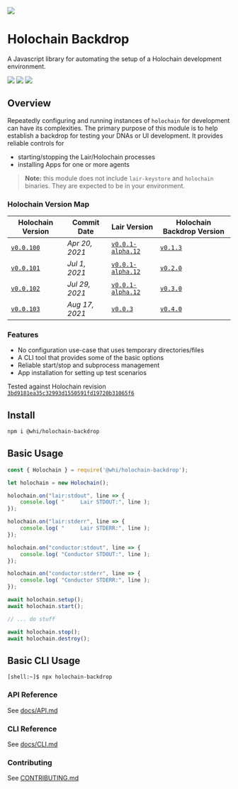 [![](https://img.shields.io/npm/v/@whi/holochain-backdrop/latest?style=flat-square)](http://npmjs.com/package/@whi/holochain-backdrop)

# Holochain Backdrop
A Javascript library for automating the setup of a Holochain development environment.


[![](https://img.shields.io/github/issues-raw/mjbrisebois/node-holochain-backdrop?style=flat-square)](https://github.com/mjbrisebois/node-holochain-backdrop/issues)
[![](https://img.shields.io/github/issues-closed-raw/mjbrisebois/node-holochain-backdrop?style=flat-square)](https://github.com/mjbrisebois/node-holochain-backdrop/issues?q=is%3Aissue+is%3Aclosed)
[![](https://img.shields.io/github/issues-pr-raw/mjbrisebois/node-holochain-backdrop?style=flat-square)](https://github.com/mjbrisebois/node-holochain-backdrop/pulls)


## Overview
Repeatedly configuring and running instances of `holochain` for development can have its
complexities.  The primary purpose of this module is to help establish a backdrop for testing your
DNAs or UI development.  It provides reliable controls for

-  starting/stopping the Lair/Holochain processes
-  installing Apps for one or more agents

> **Note:** this module does not include `lair-keystore` and `holochain` binaries.  They are
> expected to be in your environment.


### Holochain Version Map

| Holochain Version                                                                                  | Commit Date    | Lair Version                                                                                         | Holochain Backdrop Version                                                     |
|----------------------------------------------------------------------------------------------------|----------------|------------------------------------------------------------------------------------------------------|--------------------------------------------------------------------------------|
| [`v0.0.100`](https://github.com/holochain/holochain/tree/3bd9181ea35c32993d1550591fd19720b31065f6) | *Apr 20, 2021* | [`v0.0.1-alpha.12`](https://github.com/holochain/lair/tree/2998dd3ad21928115b3a531cbc319e61bc896b78) | [`v0.1.3`](https://github.com/mjbrisebois/node-holochain-backdrop/tree/v0.1.3) |
| [`v0.0.101`](https://github.com/holochain/holochain/tree/ea726cc05aa6064c3b8b4f85fddf3e89429f018e) | *Jul 1, 2021*  | [`v0.0.1-alpha.12`](https://github.com/holochain/lair/tree/2998dd3ad21928115b3a531cbc319e61bc896b78) | [`v0.2.0`](https://github.com/mjbrisebois/node-holochain-backdrop/tree/v0.2.0) |
| [`v0.0.102`](https://github.com/holochain/holochain/tree/6535292238dc1fbd2b60433a2054f7787e4f060e) | *Jul 29, 2021* | [`v0.0.1-alpha.12`](https://github.com/holochain/lair/tree/2998dd3ad21928115b3a531cbc319e61bc896b78) | [`v0.3.0`](https://github.com/mjbrisebois/node-holochain-backdrop/tree/v0.3.0) |
| [`v0.0.103`](https://github.com/holochain/holochain/tree/f3d17d993ad8d988402cc01d73a0095484efbabb) | *Aug 17, 2021* | [`v0.0.3`](https://github.com/holochain/lair/tree/6a9aab37c90566328c13c4d048d1afaf75fc39a9)          | [`v0.4.0`](https://github.com/mjbrisebois/node-holochain-backdrop/tree/v0.4.0) |


### Features

- No configuration use-case that uses temporary directories/files
- A CLI tool that provides some of the basic options
- Reliable start/stop and subprocess management
- App installation for setting up test scenarios

Tested against Holochain revision
[`3bd9181ea35c32993d1550591fd19720b31065f6`](https://github.com/holochain/holochain/tree/3bd9181ea35c32993d1550591fd19720b31065f6)

## Install

```bash
npm i @whi/holochain-backdrop
```

## Basic Usage

```javascript
const { Holochain } = require('@whi/holochain-backdrop');

let holochain = new Holochain();

holochain.on("lair:stdout", line => {
    console.log( "     Lair STDOUT:", line );
});

holochain.on("lair:stderr", line => {
    console.log( "     Lair STDERR:", line );
});

holochain.on("conductor:stdout", line => {
    console.log( "Conductor STDOUT:", line );
});

holochain.on("conductor:stderr", line => {
    console.log( "Conductor STDERR:", line );
});

await holochain.setup();
await holochain.start();

// ... do stuff

await holochain.stop();
await holochain.destroy();
```

## Basic CLI Usage

```
[shell:~]$ npx holochain-backdrop
```

### API Reference

See [docs/API.md](docs/API.md)

### CLI Reference

See [docs/CLI.md](docs/CLI.md)

### Contributing

See [CONTRIBUTING.md](CONTRIBUTING.md)
